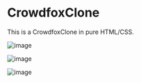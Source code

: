 # CrowdfoxClone

This is a CrowdfoxClone in pure HTML/CSS.

![image](https://user-images.githubusercontent.com/76694402/132295500-f4cf8b18-b1f1-4d2c-b8d8-9a1a9e42ea32.png)

![image](https://user-images.githubusercontent.com/76694402/132295580-de5d7314-52e4-42f6-b588-fb3a852dfde2.png)

![image](https://user-images.githubusercontent.com/76694402/132295618-ed571e00-3028-4151-b7c8-cca93b8b4845.png)





